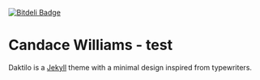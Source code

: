 [![Bitdeli Badge](https://d2weczhvl823v0.cloudfront.net/kronik3r/daktilo/trend.png)](https://bitdeli.com/free "Bitdeli Badge")

# Candace Williams - test
Daktilo is a [Jekyll](jekyllrb.com) theme with a minimal design inspired from typewriters.